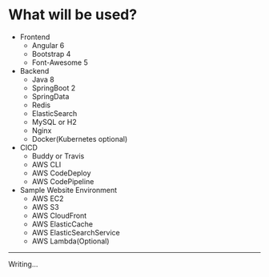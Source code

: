 # What will be used?
- Frontend
  - Angular 6
  - Bootstrap 4
  - Font-Awesome 5
- Backend
  - Java 8
  - SpringBoot 2
  - SpringData
  - Redis
  - ElasticSearch
  - MySQL or H2
  - Nginx
  - Docker(Kubernetes optional)
- CICD
  - Buddy or Travis
  - AWS CLI
  - AWS CodeDeploy
  - AWS CodePipeline
- Sample Website Environment
  - AWS EC2
  - AWS S3
  - AWS CloudFront
  - AWS ElasticCache
  - AWS ElasticSearchService
  - AWS Lambda(Optional)



-----------------------------------------------
  Writing...
